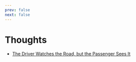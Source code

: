 ```yaml
---
prev: false
next: false
---
```


# Thoughts

- [The Driver Watches the Road, but the Passenger Sees It](The%20driver%20watches%20the%20road,%20the%20passenger%20sees%20it.md)
